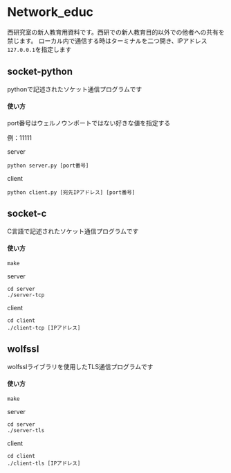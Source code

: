 # Network_educ
西研究室の新人教育用資料です。西研での新人教育目的以外での他者への共有を禁じます。
ローカル内で通信する時はターミナルを二つ開き、IPアドレス```127.0.0.1```を指定します

## socket-python
pythonで記述されたソケット通信プログラムです

#### 使い方
port番号はウェルノウンポートではない好きな値を指定する

例：11111

server

```
python server.py [port番号]
```

client
```
python client.py [宛先IPアドレス] [port番号]
```

## socket-c
C言語で記述されたソケット通信プログラムです

#### 使い方
```
make
```
server
```
cd server
./server-tcp 
```
client
```
cd client
./client-tcp [IPアドレス]
```

## wolfssl
wolfsslライブラリを使用したTLS通信プログラムです

#### 使い方
```
make
```
server
```
cd server
./server-tls
```
client
```
cd client
./client-tls [IPアドレス]
```